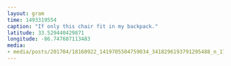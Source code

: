 ```yaml
---
layout: gram
time: 1493319554
caption: "If only this chair fit in my backpack."
latitude: 33.529440429871
longitude: -86.747607113483
media:
- media/posts/201704/18160922_1419705504759034_3418296193791295488_n_17867418820098954.jpg
---
```

